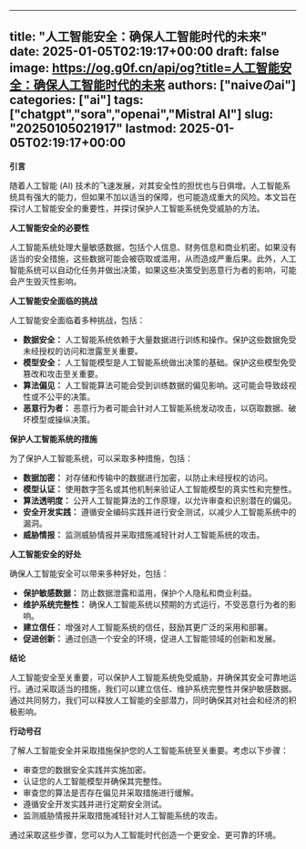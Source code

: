 
---
title: "人工智能安全：确保人工智能时代的未来"
date: 2025-01-05T02:19:17+00:00
draft: false
image: https://og.g0f.cn/api/og?title=人工智能安全：确保人工智能时代的未来
authors: ["naiveのai"]
categories: ["ai"]
tags: ["chatgpt","sora","openai","Mistral AI"]
slug: "20250105021917"
lastmod: 2025-01-05T02:19:17+00:00
---
**引言**

随着人工智能 (AI) 技术的飞速发展，对其安全性的担忧也与日俱增。人工智能系统具有强大的能力，但如果不加以适当的保障，也可能造成重大的风险。本文旨在探讨人工智能安全的重要性，并探讨保护人工智能系统免受威胁的方法。

**人工智能安全的必要性**

人工智能系统处理大量敏感数据，包括个人信息、财务信息和商业机密。如果没有适当的安全措施，这些数据可能会被窃取或滥用，从而造成严重后果。此外，人工智能系统可以自动化任务并做出决策，如果这些决策受到恶意行为者的影响，可能会产生毁灭性影响。

**人工智能安全面临的挑战**

人工智能安全面临着多种挑战，包括：

* **数据安全：** 人工智能系统依赖于大量数据进行训练和操作。保护这些数据免受未经授权的访问和泄露至关重要。
* **模型安全：** 人工智能模型是人工智能系统做出决策的基础。保护这些模型免受篡改和攻击至关重要。
* **算法偏见：** 人工智能算法可能会受到训练数据的偏见影响。这可能会导致歧视性或不公平的决策。
* **恶意行为者：** 恶意行为者可能会针对人工智能系统发动攻击，以窃取数据、破坏模型或操纵决策。

**保护人工智能系统的措施**

为了保护人工智能系统，可以采取多种措施，包括：

* **数据加密：** 对存储和传输中的数据进行加密，以防止未经授权的访问。
* **模型认证：** 使用数字签名或其他机制来验证人工智能模型的真实性和完整性。
* **算法透明度：** 公开人工智能算法的工作原理，以允许审查和识别潜在的偏见。
* **安全开发实践：** 遵循安全编码实践并进行安全测试，以减少人工智能系统中的漏洞。
* **威胁情报：** 监测威胁情报并采取措施减轻针对人工智能系统的攻击。

**人工智能安全的好处**

确保人工智能安全可以带来多种好处，包括：

* **保护敏感数据：** 防止数据泄露和滥用，保护个人隐私和商业利益。
* **维护系统完整性：** 确保人工智能系统以预期的方式运行，不受恶意行为者的影响。
* **建立信任：** 增强对人工智能系统的信任，鼓励其更广泛的采用和部署。
* **促进创新：** 通过创造一个安全的环境，促进人工智能领域的创新和发展。

**结论**

人工智能安全至关重要，可以保护人工智能系统免受威胁，并确保其安全可靠地运行。通过采取适当的措施，我们可以建立信任、维护系统完整性并保护敏感数据。通过共同努力，我们可以释放人工智能的全部潜力，同时确保其对社会和经济的积极影响。

**行动号召**

了解人工智能安全并采取措施保护您的人工智能系统至关重要。考虑以下步骤：

* 审查您的数据安全实践并实施加密。
* 认证您的人工智能模型并确保其完整性。
* 审查您的算法是否存在偏见并采取措施进行缓解。
* 遵循安全开发实践并进行定期安全测试。
* 监测威胁情报并采取措施减轻针对人工智能系统的攻击。

通过采取这些步骤，您可以为人工智能时代创造一个更安全、更可靠的环境。